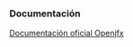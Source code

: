 <h3>Documentaci&oacute;n</h3>
<a href="https://openjfx.io/openjfx-docs/">Documentaci&oacute;n oficial Openjfx</a>

